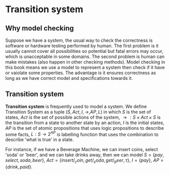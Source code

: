 # Transition system

## Why model checking

Suppose we have a system, the usual way to check the correctness is software or hardware testing performed by human. The first problem is it usually cannot cover all possibilities so potential but fatal errors may occur, which is unacceptable in some domains. The second problem is human can make mistakes (also happen in other checking methods).
Model checking in this book means we use a model to represent a system then check if it have or vaiolate some properties. The advantage is it ensures correctness as long as we have correct model and specifications towards it.

## Transition system

**Transition system** is frequently used to model a system. We define Transition System as a tuple $(S,Act,I,\rightarrow,AP,L)$ in which $S$ is the set of states, $Act$ is the set of possible actions of the system, $\rightarrow:S \times Act \times S$ is the transition from a state to another state by an action, $I$ is the initial states, $AP$ is the set of atomic propositions that uses logic propositions to describe some facts, $L:S \rightarrow 2^{AP}$ is labelling function that uses the combination to describe 'what is true' in a state.

For instance, if we have a Beverage Machine, we can insert coins, select 'soda' or 'beer', and we can take drinks away, then we can model $S=\{pay, select, soda, beer\}$, $Act=\{insert/_coin, get/_soda, get/_beer, \tau\}$, $I=\{pay\}$, $AP=\{drink, paid\}$.
